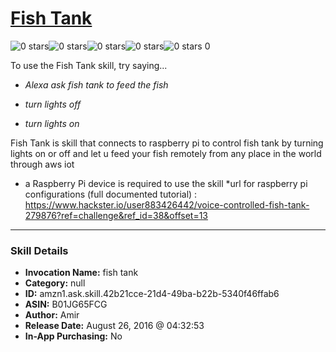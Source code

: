 # [Fish Tank](http://alexa.amazon.com/#skills/amzn1.ask.skill.42b21cce-21d4-49ba-b22b-5340f46ffab6)
![0 stars](../../images/ic_star_border_black_18dp_1x.png)![0 stars](../../images/ic_star_border_black_18dp_1x.png)![0 stars](../../images/ic_star_border_black_18dp_1x.png)![0 stars](../../images/ic_star_border_black_18dp_1x.png)![0 stars](../../images/ic_star_border_black_18dp_1x.png) 0

To use the Fish Tank skill, try saying...

* *Alexa ask fish tank to feed the fish*

* *turn lights off*

* *turn lights on*

Fish Tank is skill that connects to raspberry pi to control fish tank by turning lights on or off and let u feed your fish remotely from any place in the world through aws iot

* a Raspberry Pi device is required to use the skill 
*url for raspberry pi configurations (full documented tutorial) :
https://www.hackster.io/user883426442/voice-controlled-fish-tank-279876?ref=challenge&ref_id=38&offset=13

***

### Skill Details

* **Invocation Name:** fish tank
* **Category:** null
* **ID:** amzn1.ask.skill.42b21cce-21d4-49ba-b22b-5340f46ffab6
* **ASIN:** B01JG65FCG
* **Author:** Amir
* **Release Date:** August 26, 2016 @ 04:32:53
* **In-App Purchasing:** No

